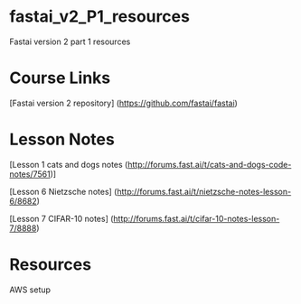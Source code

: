 # fastai_v2_P1_resources
Fastai version 2 part 1 resources

# Course Links
[Fastai version 2 repository] (https://github.com/fastai/fastai)

# Lesson Notes
[Lesson 1 cats and dogs notes (http://forums.fast.ai/t/cats-and-dogs-code-notes/7561)]

[Lesson 6 Nietzsche notes] (http://forums.fast.ai/t/nietzsche-notes-lesson-6/8682)

[Lesson 7 CIFAR-10 notes] (http://forums.fast.ai/t/cifar-10-notes-lesson-7/8888)

# Resources
AWS setup


